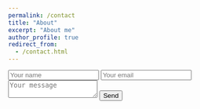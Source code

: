 ```yaml
---
permalink: /contact
title: "About"
excerpt: "About me"
author_profile: true
redirect_from: 
  - /contact.html
---
```


<form id="contactform" action="//formspree.io/priyanmuthu@gmail.com" method="POST">
    <input id="nameinput" type="text" placeholder="Your name">
    <input id="emailinput" type="email" placeholder="Your email">
    <textarea id="nametextarea" name="message" placeholder="Your message"></textarea>
    <input type="submit" value="Send">
</form>